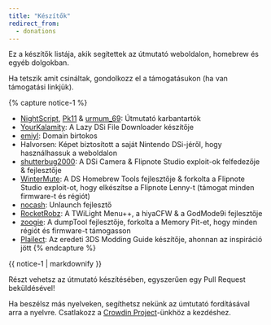 ```yaml
---
title: "Készítők"
redirect_from:
  - donations
---
```


Ez a készítők listája, akik segítettek az útmutató weboldalon, homebrew és egyéb dolgokban.

Ha tetszik amit csináltak, gondolkozz el a támogatásukon (ha van támogatási linkjük).

{% capture notice-1 %}
- [NightScript](https://nightyoshi370.github.io/), [Pk11](https://pk11.us/) & [urmum_69](https://github.com/urmum-69): Útmutató karbantartók
- [YourKalamity](https://github.com/YourKalamity/): A Lazy DSi File Downloader készítője
- [emiyl](https://emiyl.com/paypal): Domain birtokos
- Halvorsen: Képet biztosított a saját Nintendo DSi-jéről, hogy használhassuk a weboldalon
- [shutterbug2000](https://paypal.me/projectkaeru): A DSi Camera & Flipnote Studio exploit-ok felfedezője & fejlesztője
- [WinterMute](https://devkitpro.org/support-devkitpro): A DS Homebrew Tools fejlesztője & forkolta a Flipnote Studio exploit-ot, hogy elkészítse a Flipnote Lenny-t (támogat minden firmware-t és régiót)
- [nocash](https://www.patreon.com/martin_korth): Unlaunch fejlesztő
- [RocketRobz](https://github.com/RocketRobz): A TWiLight Menu++, a hiyaCFW & a GodMode9i fejlesztője
- [zoogie](https://github.com/zoogie): A dumpTool fejlesztője, forkolta a Memory Pit-et, hogy minden régiót és firmware-t támogasson
- [Plailect](https://github.com/Plailect): Az eredeti 3DS Modding Guide készítője, ahonnan az inspiráció jött
{% endcapture %}

<div class="notice">{{ notice-1 | markdownify }}</div>

Részt vehetsz az útmutató készítésében, egyszerűen egy Pull Request beküldésével!

Ha beszélsz más nyelveken, segíthetsz nekünk az úmtutató fordításával arra a nyelvre. Csatlakozz a [Crowdin Project](https://crowdin.com/project/dsi-guide)-ünkhöz a kezdéshez.
